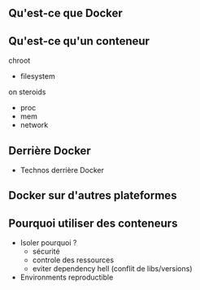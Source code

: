 ## Qu'est-ce que Docker



## Qu'est-ce qu'un conteneur

chroot
- filesystem

on steroids
- proc
- mem
- network



## Derrière Docker

- Technos derrière Docker




## Docker sur d'autres plateformes



## Pourquoi utiliser des conteneurs

- Isoler pourquoi ?
    - sécurité
    - controle des ressources
    - eviter dependency hell (conflit de libs/versions)
- Environments reproductible
